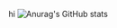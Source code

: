 hi
![Anurag's GitHub stats](https://github-readme-stats.vercel.app/api?username=AmrHalima&hide=stars,commits,prs,issues,contribs)
